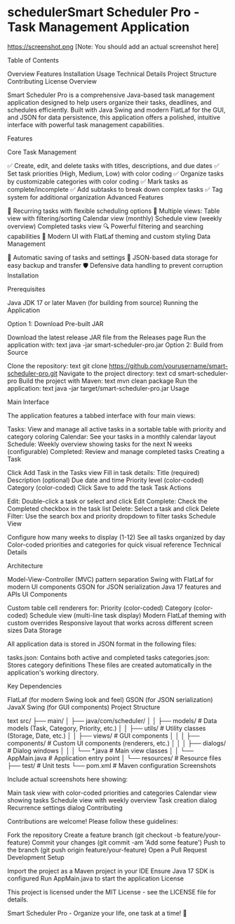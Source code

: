 # schedulerSmart Scheduler Pro - Task Management Application
https://screenshot.png [Note: You should add an actual screenshot here]

Table of Contents

Overview
Features
Installation
Usage
Technical Details
Project Structure
Contributing
License
Overview

Smart Scheduler Pro is a comprehensive Java-based task management application designed to help users organize their tasks, deadlines, and schedules efficiently. Built with Java Swing and modern FlatLaf for the GUI, and JSON for data persistence, this application offers a polished, intuitive interface with powerful task management capabilities.

Features

Core Task Management

✅ Create, edit, and delete tasks with titles, descriptions, and due dates
✅ Set task priorities (High, Medium, Low) with color coding
✅ Organize tasks by customizable categories with color coding
✅ Mark tasks as complete/incomplete
✅ Add subtasks to break down complex tasks
✅ Tag system for additional organization
Advanced Features

🔄 Recurring tasks with flexible scheduling options
📅 Multiple views:
Table view with filtering/sorting
Calendar view (monthly)
Schedule view (weekly overview)
Completed tasks view
🔍 Powerful filtering and searching capabilities
🎨 Modern UI with FlatLaf theming and custom styling
Data Management

💾 Automatic saving of tasks and settings
🔄 JSON-based data storage for easy backup and transfer
🛡️ Defensive data handling to prevent corruption
Installation

Prerequisites

Java JDK 17 or later
Maven (for building from source)
Running the Application

Option 1: Download Pre-built JAR

Download the latest release JAR file from the Releases page
Run the application with:
text
java -jar smart-scheduler-pro.jar
Option 2: Build from Source

Clone the repository:
text
git clone https://github.com/yourusername/smart-scheduler-pro.git
Navigate to the project directory:
text
cd smart-scheduler-pro
Build the project with Maven:
text
mvn clean package
Run the application:
text
java -jar target/smart-scheduler-pro.jar
Usage

Main Interface

The application features a tabbed interface with four main views:

Tasks: View and manage all active tasks in a sortable table with priority and category coloring
Calendar: See your tasks in a monthly calendar layout
Schedule: Weekly overview showing tasks for the next N weeks (configurable)
Completed: Review and manage completed tasks
Creating a Task

Click Add Task in the Tasks view
Fill in task details:
Title (required)
Description (optional)
Due date and time
Priority level (color-coded)
Category (color-coded)
Click Save to add the task
Task Actions

Edit: Double-click a task or select and click Edit
Complete: Check the Completed checkbox in the task list
Delete: Select a task and click Delete
Filter: Use the search box and priority dropdown to filter tasks
Schedule View

Configure how many weeks to display (1-12)
See all tasks organized by day
Color-coded priorities and categories for quick visual reference
Technical Details

Architecture

Model-View-Controller (MVC) pattern separation
Swing with FlatLaf for modern UI components
GSON for JSON serialization
Java 17 features and APIs
UI Components

Custom table cell renderers for:
Priority (color-coded)
Category (color-coded)
Schedule view (multi-line task display)
Modern FlatLaf theming with custom overrides
Responsive layout that works across different screen sizes
Data Storage

All application data is stored in JSON format in the following files:

tasks.json: Contains both active and completed tasks
categories.json: Stores category definitions
These files are created automatically in the application's working directory.

Key Dependencies

FlatLaf (for modern Swing look and feel)
GSON (for JSON serialization)
JavaX Swing (for GUI components)
Project Structure

text
src/
├── main/
│   ├── java/com/scheduler/
│   │   ├── models/          # Data models (Task, Category, Priority, etc.)
│   │   ├── utils/           # Utility classes (Storage, Date, etc.)
│   │   ├── views/           # GUI components
│   │   │   ├── components/  # Custom UI components (renderers, etc.)
│   │   │   ├── dialogs/     # Dialog windows
│   │   │   └── *.java       # Main view classes
│   │   └── AppMain.java     # Application entry point
│   └── resources/           # Resource files
├── test/                    # Unit tests
└── pom.xml                  # Maven configuration
Screenshots

Include actual screenshots here showing:

Main task view with color-coded priorities and categories
Calendar view showing tasks
Schedule view with weekly overview
Task creation dialog
Recurrence settings dialog
Contributing

Contributions are welcome! Please follow these guidelines:

Fork the repository
Create a feature branch (git checkout -b feature/your-feature)
Commit your changes (git commit -am 'Add some feature')
Push to the branch (git push origin feature/your-feature)
Open a Pull Request
Development Setup

Import the project as a Maven project in your IDE
Ensure Java 17 SDK is configured
Run AppMain.java to start the application
License

This project is licensed under the MIT License - see the LICENSE file for details.

Smart Scheduler Pro - Organize your life, one task at a time! 🚀
